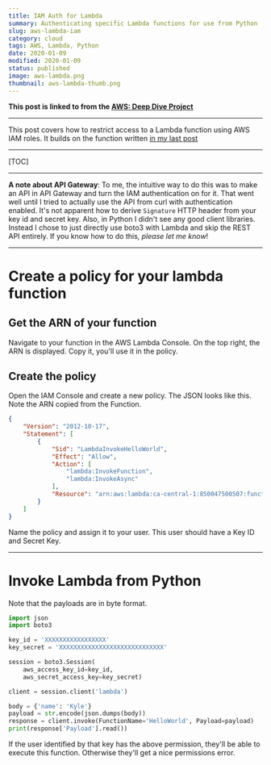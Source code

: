 ```yaml
---
title: IAM Auth for Lambda
summary: Authenticating specific Lambda functions for use from Python
slug: aws-lambda-iam
category: cloud
tags: AWS, Lambda, Python
date: 2020-01-09
modified: 2020-01-09
status: published
image: aws-lambda.png
thumbnail: aws-lambda-thumb.png
---
```



**This post is linked to from the [AWS: Deep Dive Project](/aws.html)**

---

This post covers how to restrict access to a Lambda function using AWS IAM
roles. It builds on the function written [in my last post](/aws-lambda.html)

---

[TOC]

---


**A note about API Gateway**:
To me, the intuitive way to do this was to make an API in API Gateway and turn
the IAM authentication on for it. That went well until I tried to actually use
the API from curl with authentication enabled. It's not apparent how to derive
`Signature` HTTP header from your key id and secret key.
Also, in Python I didn't see any good client libraries. Instead I chose
to just directly use boto3 with Lambda and skip the REST API entirely. If you
know how to do this, *please let me know*!


---


# Create a policy for your lambda function

## Get the ARN of your function

Navigate to your function in the AWS Lambda Console. On the top right, the ARN
is displayed. Copy it, you'll use it in the policy.


## Create the policy

Open the IAM Console and create a new policy.
The JSON looks like this. Note the ARN copied from the Function.

```JSON
{
    "Version": "2012-10-17",
    "Statement": [
        {
            "Sid": "LambdaInvokeHelloWorld",
            "Effect": "Allow",
            "Action": [
                "lambda:InvokeFunction",
                "lambda:InvokeAsync"
            ],
            "Resource": "arn:aws:lambda:ca-central-1:850047500507:function:HelloWorld"
        }
    ]
}
```

Name the policy and assign it to your user. This user should have a Key ID and
Secret Key.


---


# Invoke Lambda from Python

Note that the payloads are in byte format.

```python
import json
import boto3

key_id = 'XXXXXXXXXXXXXXXXX'
key_secret = 'XXXXXXXXXXXXXXXXXXXXXXXXXXXXX'

session = boto3.Session(
    aws_access_key_id=key_id,
    aws_secret_access_key=key_secret)

client = session.client('lambda')

body = {'name': 'Kyle'}
payload = str.encode(json.dumps(body))
response = client.invoke(FunctionName='HelloWorld', Payload=payload)
print(response['Payload'].read())
```

If the user identified by that key has the above permission, they'll be able
to execute this function. Otherwise they'll get a nice permissions error.
